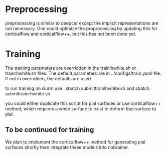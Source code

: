# Preprocessing
preprocessing is similar to deepcsr except the implicit representations are not necessary. One could optimize the proprocessing by updating this for corticalflow and corticalflow++, but this has not been done yet. 

# Training 
The training parameters are overridden in the trainlhwhite.sh or trainrhwhite.sh files. The default parameters are in ../configs/train.yaml file. If not in overridden, the defaults are used. 

to run training on slurm use :
             sbatch submittrainlhwhite.sh
and
             sbatch submittrainrhwhite.sh

you could either duplicate this script for pial surfaces or use corticalflow++ method, which requires a white surface to exist to deform that surface to pial. 
## To be continued for training 
We plan to implement the corticalflow++ method for generating pial surfaces shortly then integrate these models into nobrainer.

